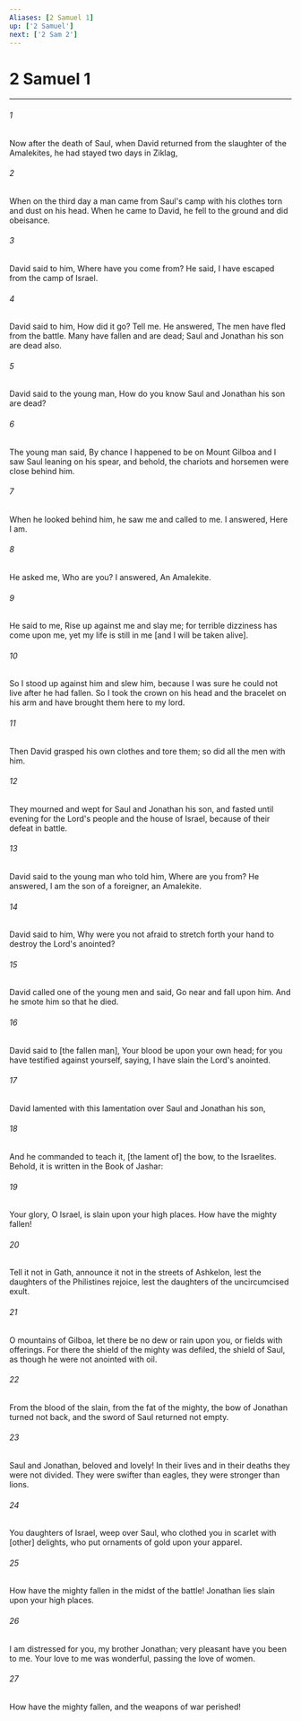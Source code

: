 ```yaml
---
Aliases: [2 Samuel 1]
up: ['2 Samuel']
next: ['2 Sam 2']
---
```

# 2 Samuel 1

***

###### 1 

Now after the death of Saul, when David returned from the slaughter of the Amalekites, he had stayed two days in Ziklag, 

###### 2 

When on the third day a man came from Saul's camp with his clothes torn and dust on his head. When he came to David, he fell to the ground and did obeisance. 

###### 3 

David said to him, Where have you come from? He said, I have escaped from the camp of Israel. 

###### 4 

David said to him, How did it go? Tell me. He answered, The men have fled from the battle. Many have fallen and are dead; Saul and Jonathan his son are dead also. 

###### 5 

David said to the young man, How do you know Saul and Jonathan his son are dead? 

###### 6 

The young man said, By chance I happened to be on Mount Gilboa and I saw Saul leaning on his spear, and behold, the chariots and horsemen were close behind him. 

###### 7 

When he looked behind him, he saw me and called to me. I answered, Here I am. 

###### 8 

He asked me, Who are you? I answered, An Amalekite. 

###### 9 

He said to me, Rise up against me and slay me; for terrible dizziness has come upon me, yet my life is still in me [and I will be taken alive]. 

###### 10 

So I stood up against him and slew him, because I was sure he could not live after he had fallen. So I took the crown on his head and the bracelet on his arm and have brought them here to my lord. 

###### 11 

Then David grasped his own clothes and tore them; so did all the men with him. 

###### 12 

They mourned and wept for Saul and Jonathan his son, and fasted until evening for the Lord's people and the house of Israel, because of their defeat in battle. 

###### 13 

David said to the young man who told him, Where are you from? He answered, I am the son of a foreigner, an Amalekite. 

###### 14 

David said to him, Why were you not afraid to stretch forth your hand to destroy the Lord's anointed? 

###### 15 

David called one of the young men and said, Go near and fall upon him. And he smote him so that he died. 

###### 16 

David said to [the fallen man], Your blood be upon your own head; for you have testified against yourself, saying, I have slain the Lord's anointed. 

###### 17 

David lamented with this lamentation over Saul and Jonathan his son, 

###### 18 

And he commanded to teach it, [the lament of] the bow, to the Israelites. Behold, it is written in the Book of Jashar: 

###### 19 

Your glory, O Israel, is slain upon your high places. How have the mighty fallen! 

###### 20 

Tell it not in Gath, announce it not in the streets of Ashkelon, lest the daughters of the Philistines rejoice, lest the daughters of the uncircumcised exult. 

###### 21 

O mountains of Gilboa, let there be no dew or rain upon you, or fields with offerings. For there the shield of the mighty was defiled, the shield of Saul, as though he were not anointed with oil. 

###### 22 

From the blood of the slain, from the fat of the mighty, the bow of Jonathan turned not back, and the sword of Saul returned not empty. 

###### 23 

Saul and Jonathan, beloved and lovely! In their lives and in their deaths they were not divided. They were swifter than eagles, they were stronger than lions. 

###### 24 

You daughters of Israel, weep over Saul, who clothed you in scarlet with [other] delights, who put ornaments of gold upon your apparel. 

###### 25 

How have the mighty fallen in the midst of the battle! Jonathan lies slain upon your high places. 

###### 26 

I am distressed for you, my brother Jonathan; very pleasant have you been to me. Your love to me was wonderful, passing the love of women. 

###### 27 

How have the mighty fallen, and the weapons of war perished!
